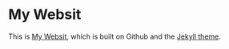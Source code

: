 # My Websit
This is [My Websit](http://Gumi-presentation-by-Dzh.github.io/), which is built on Github and the [Jekyll theme](https://github.com/Gaohaoyang/gaohaoyang.github.io).
